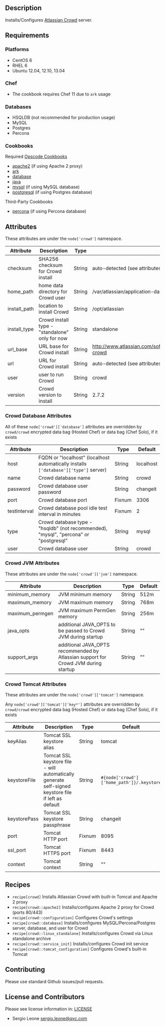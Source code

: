 ## Description

Installs/Configures [Atlassian Crowd](https://www.atlassian.com/software/crowd/) server.

## Requirements

### Platforms

* CentOS 6
* RHEL 6
* Ubuntu 12.04, 12.10, 13.04

### Chef

* The cookbook requires Chef 11 due to `ark` usage

### Databases

* HSQLDB (not recommended for production usage)
* MySQL
* Postgres
* Percona

### Cookbooks

Required [Opscode Cookbooks](https://github.com/opscode-cookbooks/)

* [apache2](https://github.com/opscode-cookbooks/apache2) (if using Apache 2 proxy)
* [ark](https://github.com/opscode-cookbooks/ark)
* [database](https://github.com/opscode-cookbooks/database)
* [java](https://github.com/opscode-cookbooks/java)
* [mysql](https://github.com/opscode-cookbooks/mysql) (if using MySQL database)
* [postgresql](https://github.com/opscode-cookbooks/postgresql) (if using Postgres database)

Third-Party Cookbooks

* [percona](https://github.com/phlipper/chef-percona) (if using Percona database)

## Attributes

These attributes are under the `node['crowd']` namespace.

Attribute | Description | Type | Default
----------|-------------|------|--------
checksum | SHA256 checksum for Crowd install | String | auto-detected (see attributes/default.rb)
home_path | home data directory for Crowd user | String | /var/atlassian/application-data/crowd
install_path | location to install Crowd | String | /opt/atlassian
install_type | Crowd install type - "standalone" only for now | String | standalone
url_base | URL base for Crowd install | String | http://www.atlassian.com/software/crowd/downloads/binary/atlassian-crowd
url | URL for Crowd install | String | auto-detected (see attributes/default.rb)
user | user to run Crowd | String | crowd
version | Crowd version to install | String | 2.7.2

### Crowd Database Attributes

All of these `node['crowd']['database']` attributes are overridden by `crowd/crowd` encrypted data bag (Hosted Chef) or data bag (Chef Solo), if it exists

Attribute | Description | Type | Default
----------|-------------|------|--------
host | FQDN or "localhost" (localhost automatically installs `['database']['type']` server) | String | localhost
name | Crowd database name | String | crowd
password | Crowd database user password | String | changeit
port | Crowd database port | Fixnum | 3306
testInterval | Crowd database pool idle test interval in minutes | Fixnum | 2
type | Crowd database type - "hsqldb" (not recommended), "mysql", "percona" or "postgresql" | String | mysql
user | Crowd database user | String | crowd

### Crowd JVM Attributes

These attributes are under the `node['crowd']['jvm']` namespace.

Attribute | Description | Type | Default
----------|-------------|------|--------
minimum_memory | JVM minimum memory | String | 512m
maximum_memory | JVM maximum memory | String | 768m
maximum_permgen | JVM maximum PermGen memory | String | 256m
java_opts | additional JAVA_OPTS to be passed to Crowd JVM during startup | String | ""
support_args | additional JAVA_OPTS recommended by Atlassian support for Crowd JVM during startup | String | ""

### Crowd Tomcat Attributes

These attributes are under the `node['crowd']['tomcat']` namespace.

Any `node['crowd']['tomcat']['key*']` attributes are overridden by `crowd/crowd` encrypted data bag (Hosted Chef) or data bag (Chef Solo), if it exists

Attribute | Description | Type | Default
----------|-------------|------|--------
keyAlias | Tomcat SSL keystore alias | String | tomcat
keystoreFile | Tomcat SSL keystore file - will automatically generate self-signed keystore file if left as default | String | `#{node['crowd']['home_path']}/.keystore`
keystorePass | Tomcat SSL keystore passphrase | String | changeit
port | Tomcat HTTP port | Fixnum | 8095
ssl_port | Tomcat HTTPS port | Fixnum | 8443
context | Tomcat context | String | ""

## Recipes

* `recipe[crowd]` Installs Atlassian Crowd with built-in Tomcat and Apache 2 proxy
* `recipe[crowd::apache2]` Installs/configures Apache 2 proxy for Crowd (ports 80/443)
* `recipe[crowd::configuration]` Configures Crowd's settings
* `recipe[crowd::database]` Installs/configures MySQL/Percona/Postgres server, database, and user for Crowd
* `recipe[crowd::linux_standalone]` Installs/configures Crowd via Linux standalone archive
* `recipe[crowd::service_init]` Installs/configures Crowd init service
* `recipe[crowd::tomcat_configuration]` Configures Crowd's built-in Tomcat

## Contributing

Please use standard Github issues/pull requests.

## License and Contributors

Please see license information in: [LICENSE](LICENSE)

* Sergio Leone <sergio.leone@qvc.com>
